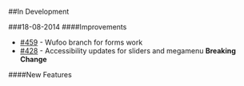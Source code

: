 ##In Development


###18-08-2014
####Improvements
 - [#459](https://github.com/artslondon/site/pull/459) - Wufoo branch for forms work
 - [#428](https://github.com/artslondon/site/pull/428) - Accessibility updates for sliders and megamenu **Breaking Change**




####New Features


